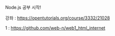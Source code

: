 Node.js 공부 시작!

강좌 : https://opentutorials.org/course/3332/21028

1 : https://github.com/web-n/web1_html_internet